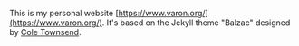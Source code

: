 This is my personal website [https://www.varon.org/](https://www.varon.org/). It's based on the Jekyll theme "Balzac" designed by [Cole Townsend](https://twnsnd.co/).
